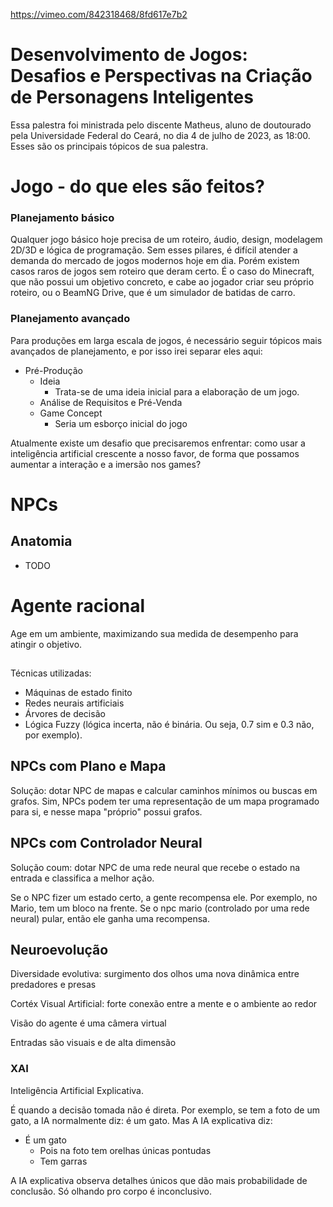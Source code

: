 https://vimeo.com/842318468/8fd617e7b2

# Desenvolvimento de Jogos: Desafios e Perspectivas na Criação de Personagens Inteligentes

Essa palestra foi ministrada pelo discente Matheus, aluno de doutourado pela Universidade Federal do Ceará, no dia 4 de julho de 2023, as 18:00. Esses são os principais tópicos de sua palestra.

# Jogo - do que eles são feitos?

### Planejamento básico

Qualquer jogo básico hoje precisa de um roteiro, áudio, design, modelagem 2D/3D e lógica de programação. Sem esses pilares, é difícil atender a demanda do mercado de jogos modernos hoje em dia. Porém existem casos raros de jogos sem roteiro que deram certo. É o caso do Minecraft, que não possui um objetivo concreto, e cabe ao jogador criar seu próprio roteiro, ou o BeamNG Drive, que é um simulador de batidas de carro.

### Planejamento avançado

Para produções em larga escala de jogos, é necessário seguir tópicos mais avançados de planejamento, e por isso irei separar eles aqui:

- Pré-Produção
    - Ideia
        - Trata-se de uma ideia inicial para a elaboração de um jogo.
    - Análise de Requisitos e Pré-Venda
    - Game Concept
        - Seria um esborço inicial do jogo


Atualmente existe um desafio que precisaremos enfrentar: como usar a inteligência artificial crescente a nosso favor, de forma que possamos aumentar a interação e a imersão nos games?



# NPCs

## Anatomia

- TODO

# Agente racional

Age em um ambiente, maximizando sua medida de desempenho para atingir o objetivo.

## 

Técnicas utilizadas:
- Máquinas de estado finito
- Redes neurais artificiais
- Árvores de decisão
- Lógica Fuzzy (lógica incerta, não é binária. Ou seja, 0.7 sim e 0.3 não, por exemplo).

## NPCs com Plano e Mapa

Solução: dotar NPC de mapas e calcular caminhos mínimos ou buscas em grafos. Sim, NPCs podem ter uma representação de um mapa programado para si, e nesse mapa "próprio" possui grafos.

## NPCs com Controlador Neural

Solução coum: dotar NPC de uma rede neural que recebe o estado na entrada e classifica a melhor ação.

Se o NPC fizer um estado certo, a gente recompensa ele. Por exemplo, no Mario, tem um bloco na frente. Se o npc mario (controlado por uma rede neural) pular, então ele ganha uma recompensa.

## Neuroevolução

Diversidade evolutiva: surgimento dos olhos uma nova dinâmica entre predadores e presas

Cortéx Visual Artificial: forte conexão entre a mente e o ambiente ao redor

Visão do agente é uma câmera virtual

Entradas são visuais e de alta dimensão

### XAI

Inteligência Artificial Explicativa.

É quando a decisão tomada não é direta. Por exemplo, se tem a foto de um gato, a IA normalmente diz: é um gato. Mas A IA explicativa diz:
- É um gato
    - Pois na foto tem orelhas únicas pontudas
    - Tem garras

A IA explicativa observa detalhes únicos que dão mais probabilidade de conclusão. Só olhando pro corpo é inconclusivo.